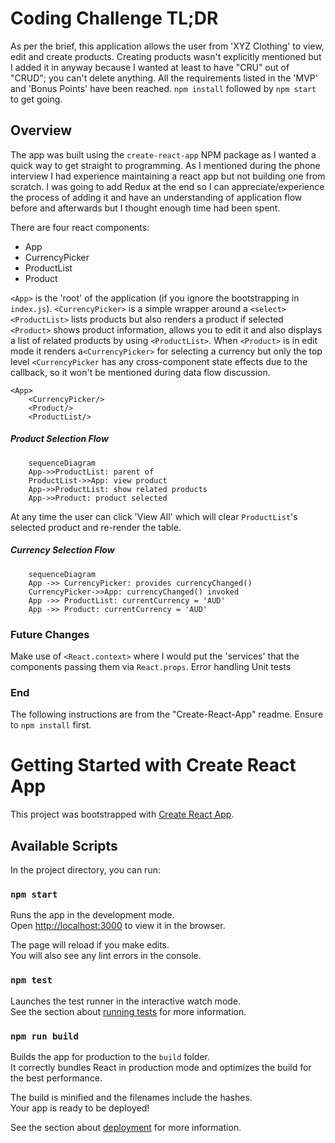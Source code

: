 

# Coding Challenge TL;DR
As per the brief, this application allows the user from 'XYZ Clothing' to view, edit and create products. Creating products wasn't explicitly mentioned but I added it in anyway because I wanted at least to have "CRU" out of "CRUD"; you can't delete anything. 
All the requirements listed in the 'MVP' and 'Bonus Points' have been reached.
`npm install` followed by `npm start` to get going.

## Overview

The app was built using the `create-react-app` NPM package as I wanted a quick way to get straight to programming. As I mentioned during the phone interview I had experience maintaining a react app but not building one from scratch.
I was going to add Redux at the end so I can appreciate/experience the process of adding it and have an understanding of application flow before and afterwards but I thought enough time had been spent.

There are four react components:

 - App 
 - CurrencyPicker 
 - ProductList
 - Product

`<App>` is the 'root' of the application (if you ignore the bootstrapping in `index.js`).
`<CurrencyPicker>` is a simple wrapper around a `<select>`
`<ProductList>` lists products but also renders a product if selected
`<Product>` shows product information, allows you to edit it and also displays a list of related products by using `<ProductList>`. 
When `<Product>` is in edit mode it renders a`<CurrencyPicker>` for selecting a currency but only the top level `<CurrencyPicker` has any cross-component state effects due to the callback, so it won't be mentioned during data flow discussion.
```
<App>
	<CurrencyPicker/>
	<Product/>
	<ProductList/>
```

##### Product Selection Flow
```mermaid
	sequenceDiagram
	App->>ProductList: parent of
	ProductList->>App: view product
	App->>ProductList: show related products
	App->>Product: product selected
```

At any time the user can click 'View All' which will clear `ProductList`'s selected product and re-render the table.


##### Currency Selection Flow
```mermaid
	sequenceDiagram
	App ->> CurrencyPicker: provides currencyChanged()
	CurrencyPicker->>App: currencyChanged() invoked
	App ->> ProductList: currentCurrency = 'AUD'
	App ->> Product: currentCurrency = 'AUD'
```

### Future Changes
Make use of `<React.context>` where I would put the 'services' that the components passing them via `React.props`.
Error handling
Unit tests

### End

The following instructions are from the "Create-React-App" readme.
Ensure to `npm install` first.

# Getting Started with Create React App

This project was bootstrapped with [Create React App](https://github.com/facebook/create-react-app).

## Available Scripts

In the project directory, you can run:

### `npm start`

Runs the app in the development mode.\
Open [http://localhost:3000](http://localhost:3000) to view it in the browser.

The page will reload if you make edits.\
You will also see any lint errors in the console.

### `npm test`

Launches the test runner in the interactive watch mode.\
See the section about [running tests](https://facebook.github.io/create-react-app/docs/running-tests) for more information.

### `npm run build`

Builds the app for production to the `build` folder.\
It correctly bundles React in production mode and optimizes the build for the best performance.

The build is minified and the filenames include the hashes.\
Your app is ready to be deployed!

See the section about [deployment](https://facebook.github.io/create-react-app/docs/deployment) for more information.
